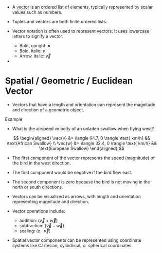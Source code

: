 - A <u>vector</u> is an ordered list of elements, typically represented by scalar values such as numbers.
- Tuples and vectors are both finite ordered lists.

- Vector notation is often used to represent vectors. It uses lowercase letters to signify a vector.
	- Bold, upright: $\mathbf{v}$
	- Bold, italic: $\mathbf{\textit{v}}$
	- Arrow, italic:  $\vec{v}$

- 
	  
# Spatial / Geometric / Euclidean Vector

- Vectors that have a length and orientation can represent the magnitude and direction of a geometric object.
  
Example
- What is the airspeed velocity of an unladen swallow when flying west?

$$
\begin{aligned}
	\vec{v} &= \langle 64.7, 0  \rangle \text{ km/h} && \text{African Swallow} \\
	\vec{w} &= \langle 32.4, 0 \rangle \text{ km/h} && \text{European Swallow}
\end{aligned}
$$
- The first component of the vector represents the speed (magnitude) of the bird in the west direction.
- The first component would be negative if the bird flew east.
- The second component is zero because the bird is not moving in the north or south directions.


- Vectors can be visualized as arrows, with length and orientation representing magnitude and direction.


- Vector operations include:
	- addition: ($\vec{v} + \vec{w}$)
	- subtraction: ($\vec{v} - \vec{w}$)
	- scaling: ($c \cdot \vec{v}$)
	  
- Spatial vector components can be represented using coordinate systems like Cartesian, cylindrical, or spherical coordinates.
